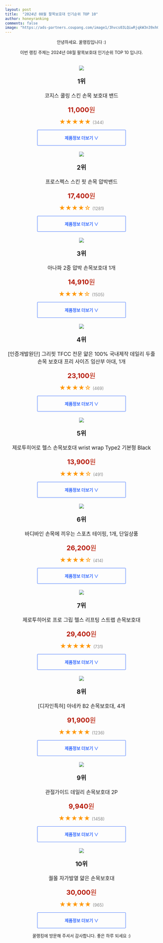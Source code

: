```yaml
---
layout: post
title:  "2024년 08월 팔목보호대 인기순위 TOP 10"
author: honeyranking
comments: false
image: "https://ads-partners.coupang.com/image1/3hvcs03LQiwRjqkW3n39xhQkawHvJqIzTLEQwTQieDPy7DH6lrBg_K0XFWMTX1nHZors3j6xMZSy6Xt5iYmIFL_OFO49cR1UQ_s2ymBks1GWAs_Wq5i4Txc6U2vhpcuxOpDt3hMmur9kIndh-bRPXQVqDzq1WCMaT9xBkAJ5GXqUQXvHs_v6bXxnqEuy4PSKZ9wPmOdjf8VBJkm2NzvaXSci_hZBve_fDuo6Ly_VRR6CSP88xqasmptVGXlA0uqc4B_ET5_M60JYtMNXtkjWC07i7uf2cf_1-lkqQxISLlGk14keG7ndrOZ_"
---
```

<p style="text-align: center;">안녕하세요. 꿀랭킹입니다 :)</p>
<p style="text-align: center;">이번 랭킹 주제는 2024년 08월 팔목보호대 인기순위 TOP 10 입니다.</p><center><img src="https://ads-partners.coupang.com/image1/3hvcs03LQiwRjqkW3n39xhQkawHvJqIzTLEQwTQieDPy7DH6lrBg_K0XFWMTX1nHZors3j6xMZSy6Xt5iYmIFL_OFO49cR1UQ_s2ymBks1GWAs_Wq5i4Txc6U2vhpcuxOpDt3hMmur9kIndh-bRPXQVqDzq1WCMaT9xBkAJ5GXqUQXvHs_v6bXxnqEuy4PSKZ9wPmOdjf8VBJkm2NzvaXSci_hZBve_fDuo6Ly_VRR6CSP88xqasmptVGXlA0uqc4B_ET5_M60JYtMNXtkjWC07i7uf2cf_1-lkqQxISLlGk14keG7ndrOZ_" style="margin-top:20px" /></center><p style="text-align: center; font-size: 20px"><b>1위</b></p><p style="text-align: center; font-size: 17px">코지스 쿨링 스킨 손목 보호대 밴드</p><p style="text-align: center;"><span style="color: #b61800; font-size: 22px;"><b>11,000</b>원</span></p><p style="text-align: center;"><span style="color: #ff9600; font-size: 20px;">★★★★★ </span><span style="color: #878787;">(344)</span></p><center><a href="https://link.coupang.com/re/AFFSDP?lptag=AF3899140&subid=honeyrank&pageKey=8118428752&itemId=23019533020&vendorItemId=90187809623&traceid=V0-153-d0f3056f89997a23&requestid=20240825130000719103549942&token=31850C%7CMIXED"><div style="font-size: 14px; display: inline-block; padding: 15px 90px; color: #346aff; border-radius: 2px; border: 1px solid #346aff; cursor: pointer;"><b>제품정보 더보기 &or;</b></div></a></center><center><img src="https://ads-partners.coupang.com/image1/yGuOJ4CVg4KH7-mIyBeYDx7nzUkoWalgA5P9SJ6PCdL97vWe8LTh5hhacYgOR3qbCKMiT0-oTor3L_umttBxpzNAGKHehOSvsqLTApcfemPEsdh9lNWtplkuGBeT_IIwyL9RVsuTdBLtNJ7qo1ZwYbW4TxURDfYJF4zybriwu_5PvdOreka8lSEfK0a_3fgFpBVdpIlBFrrIAb_UjfPV1n90Fdne1Z0yLMTgGuFujnkQL0T0q-WjLZ2UYQZKL1y3L4ezzeua2SOb-xnZM9cp9u_H2whmOXIIe5yo" style="margin-top:20px" /></center><p style="text-align: center; font-size: 20px"><b>2위</b></p><p style="text-align: center; font-size: 17px">프로스펙스 스킨 핏 손목 압박밴드</p><p style="text-align: center;"><span style="color: #b61800; font-size: 22px;"><b>17,400</b>원</span></p><p style="text-align: center;"><span style="color: #ff9600; font-size: 20px;">★★★★☆ </span><span style="color: #878787;">(1281)</span></p><center><a href="https://link.coupang.com/re/AFFSDP?lptag=AF3899140&subid=honeyrank&pageKey=6925417842&itemId=16738795422&vendorItemId=83920749382&traceid=V0-153-82b745fb94dcc487&requestid=20240825130000719103549942&token=31850C%7CMIXED"><div style="font-size: 14px; display: inline-block; padding: 15px 90px; color: #346aff; border-radius: 2px; border: 1px solid #346aff; cursor: pointer;"><b>제품정보 더보기 &or;</b></div></a></center><center><img src="https://ads-partners.coupang.com/image1/f9IJmr83XrlLuW9LfyGZDIpW4ay50zPsbLupRGimAoeueWtVY_b0TaAMsb8kTK_kjexFj177ynDVFOuzJeg454ZUd1WJmUk5oROBAeUa0zcH7T5nLGDK5mzdLBiGV-Km76xZXPgCgiXYedkvaVNYQCruS1DjFwSw_sQSrp9Vtewj5J_2vX5hbJuWhRQHD7dWyvEs1A-0tbdIRkAvosasw5xp-LBFBvCTaG2xMhqO_TowHWEM-_NsUuOGOtWNXdbWApXAFJHoT93qlWMZOLUE9bKOVTkymv4vBAP7F7Y72hQrQoGs-1NVjOEzNMfJkPZb" style="margin-top:20px" /></center><p style="text-align: center; font-size: 20px"><b>3위</b></p><p style="text-align: center; font-size: 17px">아나파 2중 압박 손목보호대 1개</p><p style="text-align: center;"><span style="color: #b61800; font-size: 22px;"><b>14,910</b>원</span></p><p style="text-align: center;"><span style="color: #ff9600; font-size: 20px;">★★★★☆ </span><span style="color: #878787;">(1505)</span></p><center><a href="https://link.coupang.com/re/AFFSDP?lptag=AF3899140&subid=honeyrank&pageKey=7353116442&itemId=18926698813&vendorItemId=89059893444&traceid=V0-153-5cc5dcb1dfd7638f&clickBeacon=803925a0-6296-11ef-b917-29e053e5c395%7E3&requestid=20240825130000719103549942&token=31850C%7CMIXED"><div style="font-size: 14px; display: inline-block; padding: 15px 90px; color: #346aff; border-radius: 2px; border: 1px solid #346aff; cursor: pointer;"><b>제품정보 더보기 &or;</b></div></a></center><center><img src="https://ads-partners.coupang.com/image1/Wv9wgzAxguFt11mdWjPSURI6H2uh3ly4ifKUo84wT8aBYEITcp0mLEiOUIY5LGFr1cH9PrFY6RhOcYpfWoHxPpDX3N3P6gUhNINEpKNPdfYY96dOx0aPje_mMkYzrYkt_5BeL4sX5uKowv1Elo_P2W-eNWpS6DJdWicgB5DT1fVnhv91olFPPdr-2AIhRzROdSQXxe4WpSp7v9FALGNR_7rTyqJTX63x82Rn2RQIS4ANkf50TxZL28TTlcyqROT3uy2aRoDANMEuMpJUpN1ltPD1LquDwJ-B1TTr-2PO0wsTQCUe6FNi2bQFLI96Zw==" style="margin-top:20px" /></center><p style="text-align: center; font-size: 20px"><b>4위</b></p><p style="text-align: center; font-size: 17px">[인증개발원단] 그리핏 TFCC 전문 얇은 100% 국내제작 데일리 두줄 손목 보호대 프리 사이즈 임산부 아대, 1개</p><p style="text-align: center;"><span style="color: #b61800; font-size: 22px;"><b>23,100</b>원</span></p><p style="text-align: center;"><span style="color: #ff9600; font-size: 20px;">★★★★☆ </span><span style="color: #878787;">(469)</span></p><center><a href="https://link.coupang.com/re/AFFSDP?lptag=AF3899140&subid=honeyrank&pageKey=7648518254&itemId=20344196357&vendorItemId=86983123132&traceid=V0-153-c4adb1eb652a87f3&clickBeacon=803925a0-6296-11ef-952d-d541e4e3896a%7E3&requestid=20240825130000719103549942&token=31850C%7CMIXED"><div style="font-size: 14px; display: inline-block; padding: 15px 90px; color: #346aff; border-radius: 2px; border: 1px solid #346aff; cursor: pointer;"><b>제품정보 더보기 &or;</b></div></a></center><center><img src="https://ads-partners.coupang.com/image1/jIN9SRCnEC9q6R9sjJ5ZWiNxREHwNy9dL5IoaTB3lQBoKyv6KjYTEm7W9Ja68JrOPkQAGHnfNQYcGL5i59EOQQm-P3gxDer_Y5B6LsWCtUL_3_QtyZD1zCdVRs--H4qdLFWRhIx5H7gYj0dqt-q9fjFgabflbVfR4LVrfheG4V_SsCnTVfWWOqg6XMnyXHa5Hs0J9Tux_MlkhuITV4h2QHZcYAaffhw0PvZDVbNnR6xf5C3K3agNUtkT_4dAxxwAdWONC_vGKXpmEjb1_PosMhlWoczk8RKsagc=" style="margin-top:20px" /></center><p style="text-align: center; font-size: 20px"><b>5위</b></p><p style="text-align: center; font-size: 17px">제로투히어로 헬스 손목보호대 wrist wrap Type2 기본형 Black</p><p style="text-align: center;"><span style="color: #b61800; font-size: 22px;"><b>13,900</b>원</span></p><p style="text-align: center;"><span style="color: #ff9600; font-size: 20px;">★★★★☆ </span><span style="color: #878787;">(491)</span></p><center><a href="https://link.coupang.com/re/AFFSDP?lptag=AF3899140&subid=honeyrank&pageKey=4883593039&itemId=6360280736&vendorItemId=73655542713&traceid=V0-153-29c432cfa3724591&requestid=20240825130000719103549942&token=31850C%7CMIXED"><div style="font-size: 14px; display: inline-block; padding: 15px 90px; color: #346aff; border-radius: 2px; border: 1px solid #346aff; cursor: pointer;"><b>제품정보 더보기 &or;</b></div></a></center><center><img src="https://ads-partners.coupang.com/image1/iZMOAz2OumpMkUwliQDYKKS9KskWDlJEH-sm8p_VddazL9cItD-No9y3s1PyraK-kAMM7KvNFpGkJE-OPxiclvPJ4xfZdsoB0BU0DbXaOgUS85hny47wsxJnDjm3YtwOQX6vjqG2legFUvtNFrlorJSsLvRBYHO01pQyUPV8KKiBGg6L8NP-hHYLQyA2P_BfV_Cpm4NyuzHVu-b0NQcHqQkcWc9guphkc5S0cPUhZSyoERdxXE0vi8qk6vxXZqXVG40MvSY6Xl5jD3DpAotZMXZWFk-pL0a0jVsGLXuUnlix" style="margin-top:20px" /></center><p style="text-align: center; font-size: 20px"><b>6위</b></p><p style="text-align: center; font-size: 17px">바디바인 손목에 끼우는 스포츠 테이핑, 1개, 단일상품</p><p style="text-align: center;"><span style="color: #b61800; font-size: 22px;"><b>26,200</b>원</span></p><p style="text-align: center;"><span style="color: #ff9600; font-size: 20px;">★★★★☆ </span><span style="color: #878787;">(414)</span></p><center><a href="https://link.coupang.com/re/AFFSDP?lptag=AF3899140&subid=honeyrank&pageKey=4618219791&itemId=5719401412&vendorItemId=73018154521&traceid=V0-153-66f994fca8721d8f&clickBeacon=803925a0-6296-11ef-b131-d2d99bfeca53%7E3&requestid=20240825130000719103549942&token=31850C%7CMIXED"><div style="font-size: 14px; display: inline-block; padding: 15px 90px; color: #346aff; border-radius: 2px; border: 1px solid #346aff; cursor: pointer;"><b>제품정보 더보기 &or;</b></div></a></center><center><img src="https://ads-partners.coupang.com/image1/SwJK9vmApFD9BGX3S7RgqQG6ncaZSG2IRFiPRk1vtyctPLIn3KFOQz57ctxyhPiEVl4r25hKZPIx3uB0fHEbv5XXIcMm9pVP32498s0NUtVV6HndbPPOZc5tPAF4i79A50n6Ljy0tp93uVwdCuMNw9P5IzJOPAOEr2VlGQZg2ImqHF4xSxd0AOLEHrx4sZ7s3DOtfgDcyWIeuf8j7PJEb9V9ZdJuy-MfewjhN4AyqMDbjTuM-dLRvvef-6GtNmo9wBYz-yxjCyxqIgTup5SeeLu7O1COrw8ZD7k=" style="margin-top:20px" /></center><p style="text-align: center; font-size: 20px"><b>7위</b></p><p style="text-align: center; font-size: 17px">제로투히어로 프로 그립 헬스 리프팅 스트랩 손목보호대</p><p style="text-align: center;"><span style="color: #b61800; font-size: 22px;"><b>29,400</b>원</span></p><p style="text-align: center;"><span style="color: #ff9600; font-size: 20px;">★★★★★ </span><span style="color: #878787;">(731)</span></p><center><a href="https://link.coupang.com/re/AFFSDP?lptag=AF3899140&subid=honeyrank&pageKey=2270488247&itemId=3893405160&vendorItemId=71878019668&traceid=V0-153-bcc44f98d5dc82a2&requestid=20240825130000719103549942&token=31850C%7CMIXED"><div style="font-size: 14px; display: inline-block; padding: 15px 90px; color: #346aff; border-radius: 2px; border: 1px solid #346aff; cursor: pointer;"><b>제품정보 더보기 &or;</b></div></a></center><center><img src="https://ads-partners.coupang.com/image1/cP2VzjsqIEe6Gm0XcJ-ozz15WKnp_fpp4NjB1W0G_DENO1c71wulttbQYdsmSVhHkRxlG9_hPk2GtH8n5Y-aEQFMO2IqU6OQFe3Z647k_IUk46z8BvoaBDxJhn6fzr6tfuRHRnJmXdQke2IoLf-9Z713ZuWGUWI52bIdaBntbCdoYR7Sid0UrflKXoXETTjHc5LoHDJRa7usdMuW47phliEtnRQVzzuJ_ImCANuXd6BBMHUs2qBUI2Dxl-kW7P5r3VyKzkiBYFCwVNd8Mx2Wlk-TmNhlN-QQfuueiE0R5EPbV28v2-bsEK6QNnhBfbw=" style="margin-top:20px" /></center><p style="text-align: center; font-size: 20px"><b>8위</b></p><p style="text-align: center; font-size: 17px">[디자인특허] 아네카 B2 손목보호대, 4개</p><p style="text-align: center;"><span style="color: #b61800; font-size: 22px;"><b>91,900</b>원</span></p><p style="text-align: center;"><span style="color: #ff9600; font-size: 20px;">★★★★★ </span><span style="color: #878787;">(1236)</span></p><center><a href="https://link.coupang.com/re/AFFSDP?lptag=AF3899140&subid=honeyrank&pageKey=7449921337&itemId=19392224970&vendorItemId=86484179147&traceid=V0-153-c845eecc187cc344&clickBeacon=803925a0-6296-11ef-bc38-13c5830816d4%7E3&requestid=20240825130000719103549942&token=31850C%7CMIXED"><div style="font-size: 14px; display: inline-block; padding: 15px 90px; color: #346aff; border-radius: 2px; border: 1px solid #346aff; cursor: pointer;"><b>제품정보 더보기 &or;</b></div></a></center><center><img src="https://ads-partners.coupang.com/image1/CHW4cubr_mhR--BhCDsP2kiebz380i3bskoO6HRDxfvf8T5EQD_EIz1UrGO5EKdBEh7R7a8dNdBow0tAVLAYbWlm_ETE_LNmGpMkJhnEXdt2wVOKXnPta7qwfvHKqRF_jH_lfpExbFxMItWubDgEUh_bbGwRIlRs6tYa_tcWWQpJ9PyL2TKgol1QMfOXiJq8pajXI0gTTQXO3fqUTvcTZk3iV9SGfkY-kDfZhKam_jFZpPLEbnOhKotTtYI-Wx2vnlt8mmCl7-ucxd2923Qs9tbSFWPtPPpz3BMOa_7BvemFB2Ganc7Rp4l5Sg==" style="margin-top:20px" /></center><p style="text-align: center; font-size: 20px"><b>9위</b></p><p style="text-align: center; font-size: 17px">관절가이드 데일리 손목보호대 2P</p><p style="text-align: center;"><span style="color: #b61800; font-size: 22px;"><b>9,940</b>원</span></p><p style="text-align: center;"><span style="color: #ff9600; font-size: 20px;">★★★★★ </span><span style="color: #878787;">(1458)</span></p><center><a href="https://link.coupang.com/re/AFFSDP?lptag=AF3899140&subid=honeyrank&pageKey=8057387464&itemId=22619958512&vendorItemId=89692370651&traceid=V0-153-e9d9c60a94e83584&requestid=20240825130000719103549942&token=31850C%7CMIXED"><div style="font-size: 14px; display: inline-block; padding: 15px 90px; color: #346aff; border-radius: 2px; border: 1px solid #346aff; cursor: pointer;"><b>제품정보 더보기 &or;</b></div></a></center><center><img src="https://ads-partners.coupang.com/image1/KeSCOC8bXPzDyGjgKYGVuUC4U0Vy7JWubKpG7IdJLIJMFTKlmwOYc5ni9U9UsLojL74G0m1Dt2JQ2K-2Fwr694aSCJDWkviEH5kr9MZg2Em6sj_jLiCCBF9ojDp4c3cqRN3GFqEorHMJAz7Lz8BRAsGhoJDWxF5NgVCFGpQ5os1I5uZr8-OLWlDSJ69gpEDZpxn17H_zRD4qFcDfqFfcF381Aazj7ST1WJubUaMuoEO24_lpYacVidyBKcf34T3_8oA1qSF4bLSa2ni00LAOjiiwt7mBxCCtGkiDPTlgfZyJkJi7YBM11xS7_FTyueU=" style="margin-top:20px" /></center><p style="text-align: center; font-size: 20px"><b>10위</b></p><p style="text-align: center; font-size: 17px">퀄몰 자가발열 얇은 손목보호대</p><p style="text-align: center;"><span style="color: #b61800; font-size: 22px;"><b>30,000</b>원</span></p><p style="text-align: center;"><span style="color: #ff9600; font-size: 20px;">★★★★★ </span><span style="color: #878787;">(965)</span></p><center><a href="https://link.coupang.com/re/AFFSDP?lptag=AF3899140&subid=honeyrank&pageKey=8032328181&itemId=22463760827&vendorItemId=89551129756&traceid=V0-153-391f1323ebe06b24&clickBeacon=803925a0-6296-11ef-8364-d5ca6a1449cf%7E3&requestid=20240825130000719103549942&token=31850C%7CMIXED"><div style="font-size: 14px; display: inline-block; padding: 15px 90px; color: #346aff; border-radius: 2px; border: 1px solid #346aff; cursor: pointer;"><b>제품정보 더보기 &or;</b></div></a></center><p style="text-align: center;">꿀랭킹에 방문해 주셔서 감사합니다. 좋은 하루 되세요 :)</p>